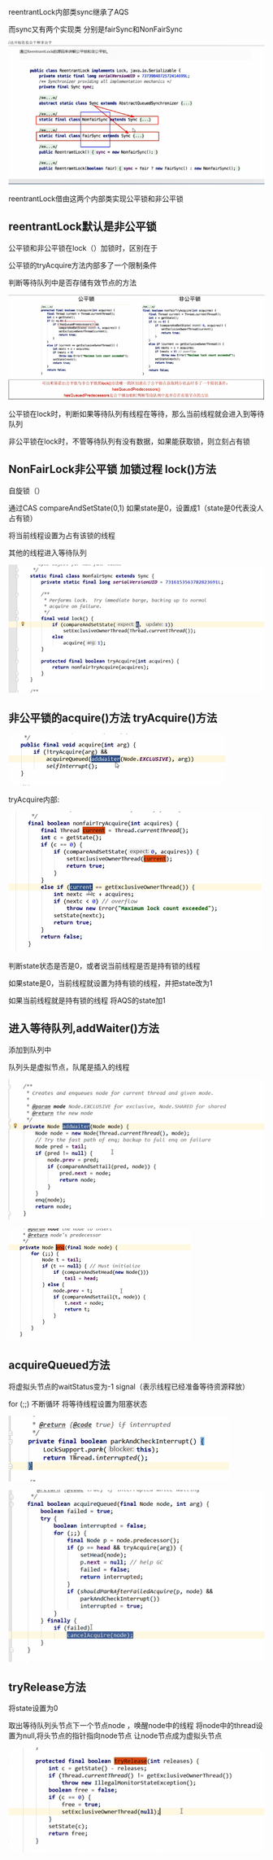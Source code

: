 reentrantLock内部类sync继承了AQS

而sync又有两个实现类 分别是fairSync和NonFairSync

![img_17.png](img_17.png)

reentrantLock借由这两个内部类实现公平锁和非公平锁

reentrantLock默认是非公平锁
---

公平锁和非公平锁在lock（）加锁时，区别在于

公平锁的tryAcquire方法内部多了一个限制条件

判断等待队列中是否存储有效节点的方法

![img_19.png](img_19.png)

公平锁在lock时，判断如果等待队列有线程在等待，那么当前线程就会进入到等待队列

非公平锁在lock时，不管等待队列有没有数据，如果能获取锁，则立刻占有锁

NonFairLock非公平锁 加锁过程 lock()方法
---

自旋锁（）

通过CAS compareAndSetState(0,1) 如果state是0，设置成1（state是0代表没人占有锁）

将当前线程设置为占有该锁的线程

其他的线程进入等待队列

![img_20.png](img_20.png)


非公平锁的acquire()方法 tryAcquire()方法
---

![img_22.png](img_22.png)

tryAcquire内部: 

![img_21.png](img_21.png)

判断state状态是否是0，或者说当前线程是否是持有锁的线程

如果state是0，当前线程就设置为持有锁的线程，并把state改为1

如果当前线程就是持有锁的线程 将AQS的state加1

进入等待队列,addWaiter()方法
---

添加到队列中

队列头是虚拟节点，队尾是插入的线程

![img_23.png](img_23.png)

![img_24.png](img_24.png)


acquireQueued方法
---

将虚拟头节点的waitStatus变为-1 signal（表示线程已经准备等待资源释放）

for (;;) 不断循环 将等待线程设置为阻塞状态

![img_26.png](img_26.png)


![img_25.png](img_25.png)


tryRelease方法 
---

将state设置为0

取出等待队列头节点下一个节点node ，唤醒node中的线程
将node中的thread设置为null,将头节点的指针指向node节点 让node节点成为虚拟头节点



![img_27.png](img_27.png)
